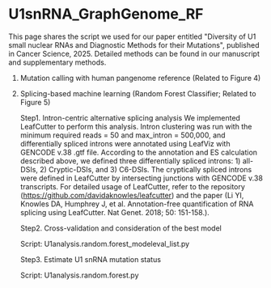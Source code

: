# U1snRNA_GraphGenome_RF

This page shares the script we used for our paper entitled "Diversity of U1 small nuclear RNAs and Diagnostic Methods for their Mutations", published in Cancer Science, 2025. Detailed methods can be found in our manuscript and supplementary methods.

1. Mutation calling with human pangenome reference (Related to Figure 4)

2. Splicing-based machine learning (Random Forest Classifier; Related to Figure 5)

   Step1. Intron-centric alternative splicing analysis
     We implemented LeafCutter to perform this analysis.
     Intron clustering was run with the minimum required reads = 50 and max_intron = 500,000, and differentially spliced introns were annotated using LeafViz with GENCODE v.38 .gtf file. According to the annotation and ES calculation described above, we defined three differentially spliced introns: 1) all-DSIs, 2) Cryptic-DSIs, and 3) C6-DSIs. The cryptically spliced introns were defined in LeafCutter by intersecting junctions with GENCODE v.38 transcripts.
     For detailed usage of LeafCutter, refer to the repository (https://github.com/davidaknowles/leafcutter) and the paper (Li YI, Knowles DA, Humphrey J, et al. Annotation-free quantification of RNA splicing
using LeafCutter. Nat Genet. 2018; 50: 151-158.).

   Step2. Cross-validation and consideration of the best model

      Script: U1analysis.random.forest_modeleval_list.py
   
   Step3. Estimate U1 snRNA mutation status

      Script: U1analysis.random.forest.py

      
